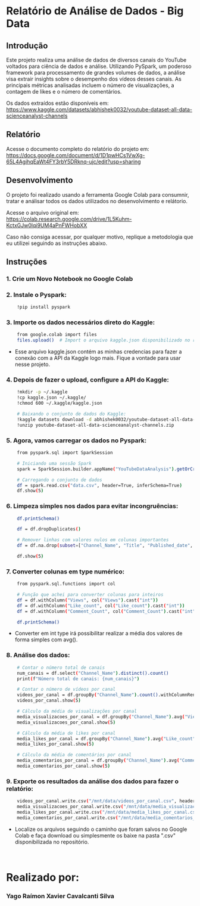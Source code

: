 # Relatório de Análise de Dados - Big Data

## Introdução

Este projeto realiza uma análise de dados de diversos canais do YouTube voltados para ciência de dados e análise. Utilizando PySpark, um poderoso framework para processamento de grandes volumes de dados, a análise visa extrair insights sobre o desempenho dos vídeos desses canais. As principais métricas analisadas incluem o número de visualizações, a contagem de likes e o número de comentários.

Os dados extraídos estão disponíveis em:<br>
https://www.kaggle.com/datasets/abhishek0032/youtube-dataset-all-data-scienceanalyst-channels

## Relatório

Acesse o documento completo do relatório do projeto em:<br>
https://docs.google.com/document/d/1D1pwHCs1VwXg-65L4AgihqEaWt4FY3rbY5DRknq-ujc/edit?usp=sharing

## Desenvolvimento

O projeto foi realizado usando a ferramenta Google Colab para consumnir, tratar e análisar todos os dados utilizados no desenvolvimento e relátorio.

Acesse o arquivo original em:<br>
https://colab.research.google.com/drive/1L5Kuhm-KctxGJw0lqi9UM4aPnFWHobXX
<br>

Caso não consiga acessar, por qualquer motivo, replique a metodologia que eu utilizei seguindo as instruções abaixo.

## Instruções

### 1. Crie um Novo Notebook no Google Colab

### 2. Instale o Pyspark:
```bash
    !pip install pyspark
```

### 3. Importe os dados necessários direto do Kaggle:
```bash
    from google.colab import files
    files.upload()  # Import o arquivo kaggle.json disponibilizado no repositório
```
 - Esse arquivo kaggle.json contém as minhas credencias para fazer a conexão com a API da Kaggle logo mais. Fique a vontade para usar nesse projeto.

### 4. Depois de fazer o upload, configure a API do Kaggle:
```bash
    !mkdir -p ~/.kaggle
    !cp kaggle.json ~/.kaggle/
    !chmod 600 ~/.kaggle/kaggle.json

    # Baixando o conjunto de dados do Kaggle:
    !kaggle datasets download -d abhishek0032/youtube-dataset-all-data-scienceanalyst-channels
    !unzip youtube-dataset-all-data-scienceanalyst-channels.zip
```

### 5. Agora, vamos carregar os dados no Pyspark:
```bash
    from pyspark.sql import SparkSession

    # Iniciando uma sessão Spark
    spark = SparkSession.builder.appName("YouTubeDataAnalysis").getOrCreate()

    # Carregando o conjunto de dados
    df = spark.read.csv("data.csv", header=True, inferSchema=True)
    df.show(5)
```
### 6. Limpeza simples nos dados para evitar incongruências:
```bash
    df.printSchema()

    df = df.dropDuplicates()

    # Remover linhas com valores nulos em colunas importantes
    df = df.na.drop(subset=["Channel_Name", "Title", "Published_date", "Views", "Like_count", "Comment_Count"])

    df.show(5)
```

### 7. Converter colunas em type numérico:
```bash
    from pyspark.sql.functions import col

    # Função que achei para converter colunas para inteiros
    df = df.withColumn("Views", col("Views").cast("int"))
    df = df.withColumn("Like_count", col("Like_count").cast("int"))
    df = df.withColumn("Comment_Count", col("Comment_Count").cast("int"))

    df.printSchema()
```
  - Converter em int type irá possibilitar realizar a média dos valores de forma simples com avg().

### 8. Análise dos dados:
```bash
    # Contar o número total de canais
    num_canais = df.select("Channel_Name").distinct().count()
    print(f"Número total de canais: {num_canais}")

    # Contar o número de vídeos por canal
    videos_por_canal = df.groupBy("Channel_Name").count().withColumnRenamed("count", "Num_videos")
    videos_por_canal.show(5)

    # Cálculo da média de visualizações por canal
    media_visualizacoes_por_canal = df.groupBy("Channel_Name").avg("Views").withColumnRenamed("avg(Views)", "Media_Views")
    media_visualizacoes_por_canal.show(5)

    # Cálculo da média de likes por canal
    media_likes_por_canal = df.groupBy("Channel_Name").avg("Like_count").withColumnRenamed("avg(Like_count)", "Media_Likes")
    media_likes_por_canal.show(5)

    # Cálculo da média de comentários por canal
    media_comentarios_por_canal = df.groupBy("Channel_Name").avg("Comment_Count").withColumnRenamed("avg(Comment_Count)", "Media_Comentarios")
    media_comentarios_por_canal.show(5)
```
### 9. Exporte os resultados da análise dos dados para fazer o relatório:
```bash
    videos_por_canal.write.csv("/mnt/data/videos_por_canal.csv", header=True)
    media_visualizacoes_por_canal.write.csv("/mnt/data/media_visualizacoes_por_canal.csv", header=True)
    media_likes_por_canal.write.csv("/mnt/data/media_likes_por_canal.csv", header=True)
    media_comentarios_por_canal.write.csv("/mnt/data/media_comentarios_por_canal.csv", header=True)
```
  - Localize os arquivos seguindo o caminho que foram salvos no Google Colab e faça download ou simplesmente os baixe na pasta ".csv" disponibilizada no repositório.

<br>

# Realizado por:
### Yago Raímon Xavier Cavalcanti Silva
